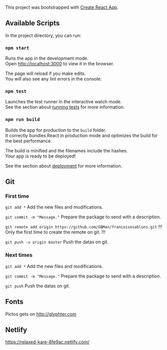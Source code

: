 This project was bootstrapped with [Create React App](https://github.com/facebook/create-react-app).

## Available Scripts

In the project directory, you can run:

### `npm start`

Runs the app in the development mode.<br />
Open [http://localhost:3000](http://localhost:3000) to view it in the browser.

The page will reload if you make edits.<br />
You will also see any lint errors in the console.

### `npm test`

Launches the test runner in the interactive watch mode.<br />
See the section about [running tests](https://facebook.github.io/create-react-app/docs/running-tests) for more information.

### `npm run build`

Builds the app for production to the `build` folder.<br />
It correctly bundles React in production mode and optimizes the build for the best performance.

The build is minified and the filenames include the hashes.<br />
Your app is ready to be deployed!

See the section about [deployment](https://facebook.github.io/create-react-app/docs/deployment) for more information.

## Git
### First time
`git add *`
Add the new files and modifications.

`git commit -m "Message."`
Prepare the package to send with a description.

`git remote add origin https://github.com/GBMan/francoisesablons.git`
!!! Only the first time to create the remote on git. !!!

`git push -u origin master`
Push the datas on git.

### Next times
`git add *`
Add the new files and modifications.

`git commit -m "Message."`
Prepare the package to send with a description.

`git push`
Push the datas on git.


## Fonts
Pictos gets on http://glyphter.com

## Netlify
https://relaxed-kare-8fe9ac.netlify.com/